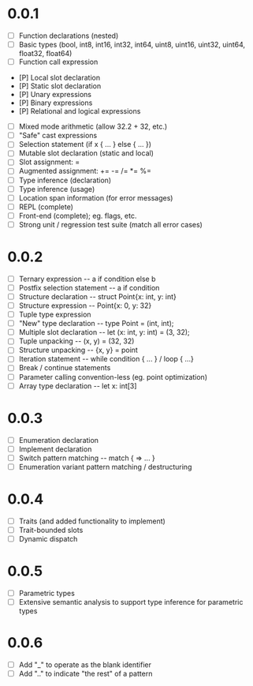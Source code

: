 # 0.0.1
 - [ ] Function declarations (nested)
 - [ ] Basic types (bool, int8, int16, int32, int64, uint8, uint16, uint32, uint64, float32, float64)
 - [ ] Function call expression
 - [P] Local slot declaration
 - [P] Static slot declaration
 - [P] Unary expressions
 - [P] Binary expressions
 - [P] Relational and logical expressions
 - [ ] Mixed mode arithmetic (allow 32.2 + 32, etc.)
 - [ ] "Safe" cast expressions
 - [ ] Selection statement (if x { ... } else { ... })
 - [ ] Mutable slot declaration (static and local)
 - [ ] Slot assignment: =
 - [ ] Augmented assignment: += -= /= *= %=
 - [ ] Type inference (declaration)
 - [ ] Type inference (usage)
 - [ ] Location span information (for error messages)
 - [ ] REPL (complete)
 - [ ] Front-end (complete); eg. flags, etc.
 - [ ] Strong unit / regression test suite (match all error cases)

# 0.0.2
 - [ ] Ternary expression -- a if condition else b
 - [ ] Postfix selection statement -- a if condition
 - [ ] Structure declaration -- struct Point{x: int, y: int}
 - [ ] Structure expression -- Point{x: 0, y: 32}
 - [ ] Tuple type expression
 - [ ] "New" type declaration -- type Point = (int, int);
 - [ ] Multiple slot declaration -- let (x: int, y: int) = (3, 32);
 - [ ] Tuple unpacking -- (x, y) = (32, 32)
 - [ ] Structure unpacking -- {x, y} = point
 - [ ] Iteration statement -- while condition { ... } / loop { ...}
 - [ ] Break / continue statements
 - [ ] Parameter calling convention-less (eg. point optimization)
 - [ ] Array type declaration -- let x: int[3]

# 0.0.3
 - [ ] Enumeration declaration
 - [ ] Implement declaration
 - [ ] Switch pattern matching -- match <expression> { <constant> => ... }
 - [ ] Enumeration variant pattern matching / destructuring

# 0.0.4
 - [ ] Traits (and added functionality to implement)
 - [ ] Trait-bounded slots
 - [ ] Dynamic dispatch

# 0.0.5
 - [ ] Parametric types
 - [ ] Extensive semantic analysis to support type inference for parametric types

# 0.0.6
 - [ ] Add "_" to operate as the blank identifier
 - [ ] Add ".." to indicate "the rest" of a pattern
